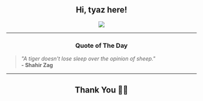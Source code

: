 <h2 align="center"> Hi, tyaz here!</h2>

<p align="center">
<a href="https://github.com/tyazx" alt="github streak"><img src="https://dvst-streak.herokuapp.com/?user=tyazx&theme=tokyonight&fire=DD472C"></a>
</p>

<hr>
<h3 align="center">Quote of The Day</h3>
<p align="center">
<blockquote>
<i>"A tiger doesn't lose sleep over the opinion of sheep."</i>
<br>
<b>- Shahir Zag</b>
</blockquote>
</p>


<hr>
<h2 align="center">Thank You 🙏🏼</h2>
